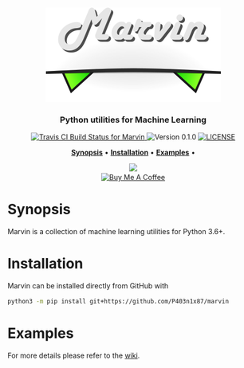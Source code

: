 <p align="center">
  <br>
  <img src="art/marvin.png" alt="Marvin">
  <br>
</p>

<h3 align="center">Python utilities for Machine Learning</h3>

<p align="center">
  <a href="https://travis-ci.org/P403n1x87/marvin">
    <img src="https://travis-ci.org/P403n1x87/marvin.svg?branch=master"
         alt="Travis CI Build Status for Marvin">
  </a>
  <img src="https://img.shields.io/badge/version-0.1.0-blue.svg"
       alt="Version 0.1.0">
  <a href="https://github.com/P403n1x87/marvin/blob/master/LICENSE.md">
    <img src="https://img.shields.io/badge/license-GPLv3-ff69b4.svg"
         alt="LICENSE">
  </a>
</p>

<p align="center">
  <a href="#synopsis"><b>Synopsis</b></a>&nbsp;&bull;
  <a href="#installation"><b>Installation</b></a>&nbsp;&bull;
  <a href="#examples"><b>Examples</b></a>&nbsp;&bull;
</p>

<p align="center">
  <a href="https://www.patreon.com/bePatron?u=19221563">
    <img src="https://img.shields.io/endpoint.svg?url=https%3A%2F%2Fshieldsio-patreon.herokuapp.com%2FP403n1x87&style=for-the-badge" />
  </a><br/>

  <a href="https://www.buymeacoffee.com/Q9C1Hnm28" target="_blank">
    <img src="https://www.buymeacoffee.com/assets/img/custom_images/orange_img.png" alt="Buy Me A Coffee" />
  </a>
</p>


# Synopsis

Marvin is a collection of machine learning utilities for Python 3.6+.

# Installation

Marvin can be installed directly from GitHub with

~~~ bash
python3 -m pip install git+https://github.com/P403n1x87/marvin
~~~

# Examples

For more details please refer to the [wiki](https://github.com/P403n1x87/marvin/wiki).
